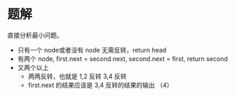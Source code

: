 # 题解
直接分析最小问题。
- 只有一个 node或者没有 node 无需反转，return head
- 有两个 node, first.next = second.next, second.next = first, return second
- 又两个以上
    - 两两反转，也就是 1,2 反转 3,4 反转
    - first.next 的结果应该是 3,4 反转的结果的输出 （4）